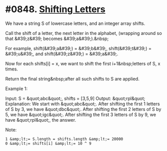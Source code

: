 # #0848. [Shifting Letters](https://leetcode.com/problems/shifting-letters/?tab=Description) 

We have a string S of lowercase letters, and an integer array shifts.

Call the shift of a letter, the next letter in the alphabet, (wrapping around so that &amp;#39;z&amp;#39; becomes &amp;#39;a&amp;#39;).&amp;nbsp;

For example, shift(&amp;#39;a&amp;#39;) = &amp;#39;b&amp;#39;, shift(&amp;#39;t&amp;#39;) = &amp;#39;u&amp;#39;, and shift(&amp;#39;z&amp;#39;) = &amp;#39;a&amp;#39;.

Now for each shifts[i] = x, we want to shift the first i+1&amp;nbsp;letters of S, x times.

Return the final string&amp;nbsp;after all such shifts to S are applied.

Example 1:


Input: S = &amp;quot;abc&amp;quot;, shifts = [3,5,9]
Output: &amp;quot;rpl&amp;quot;
Explanation: 
We start with &amp;quot;abc&amp;quot;.
After shifting the first 1 letters of S by 3, we have &amp;quot;dbc&amp;quot;.
After shifting the first 2 letters of S by 5, we have &amp;quot;igc&amp;quot;.
After shifting the first 3 letters of S by 9, we have &amp;quot;rpl&amp;quot;, the answer.


Note:


	1 &amp;lt;= S.length = shifts.length &amp;lt;= 20000
	0 &amp;lt;= shifts[i] &amp;lt;= 10 ^ 9
